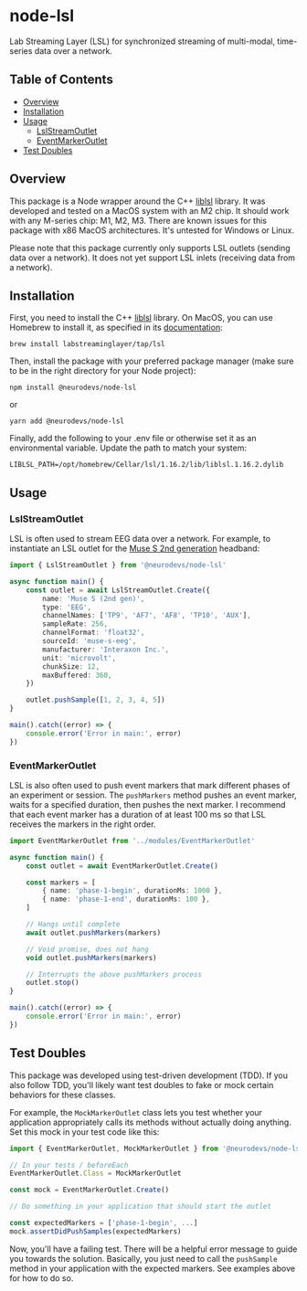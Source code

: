 # node-lsl
Lab Streaming Layer (LSL) for synchronized streaming of multi-modal, time-series data over a network.

## Table of Contents
- [Overview](#overview)
- [Installation](#installation)
- [Usage](#usage)
  - [LslStreamOutlet](#lslstreamoutlet)
  - [EventMarkerOutlet](#eventmarkeroutlet) 
- [Test Doubles](#test-doubles)

## Overview

This package is a Node wrapper around the C++ [liblsl](https://github.com/sccn/liblsl) library. It was developed and tested on a MacOS system with an M2 chip. It should work with any M-series chip: M1, M2, M3. There are known issues for this package with x86 MacOS architectures. It's untested for Windows or Linux.

Please note that this package currently only supports LSL outlets (sending data over a network). It does not yet support LSL inlets (receiving data from a network).

## Installation

First, you need to install the C++ [liblsl](https://github.com/sccn/liblsl) library. On MacOS, you can use Homebrew to install it, as specified in its [documentation](https://github.com/sccn/liblsl?tab=readme-ov-file#getting-and-using-liblsl):

`brew install labstreaminglayer/tap/lsl`

Then, install the package with your preferred package manager (make sure to be in the right directory for your Node project):

`npm install @neurodevs/node-lsl` 

or 

`yarn add @neurodevs/node-lsl`

Finally, add the following to your .env file or otherwise set it as an environmental variable. Update the path to match your system:

```.env
LIBLSL_PATH=/opt/homebrew/Cellar/lsl/1.16.2/lib/liblsl.1.16.2.dylib
```

## Usage

### LslStreamOutlet

LSL is often used to stream EEG data over a network. For example, to instantiate an LSL outlet for the [Muse S 2nd generation](https://choosemuse.com/products/muse-s-gen-2) headband:

```typescript
import { LslStreamOutlet } from '@neurodevs/node-lsl'

async function main() {
    const outlet = await LslStreamOutlet.Create({
        name: 'Muse S (2nd gen)',
        type: 'EEG',
        channelNames: ['TP9', 'AF7', 'AF8', 'TP10', 'AUX'],
        sampleRate: 256,
        channelFormat: 'float32',
        sourceId: 'muse-s-eeg',
        manufacturer: 'Interaxon Inc.',
        unit: 'microvolt',
        chunkSize: 12,
        maxBuffered: 360,
    })

    outlet.pushSample([1, 2, 3, 4, 5])
}

main().catch((error) => {
    console.error('Error in main:', error)
})
```

### EventMarkerOutlet

LSL is also often used to push event markers that mark different phases of an experiment or session. The `pushMarkers` method pushes an event marker, waits for a specified duration, then pushes the next marker. I recommend that each event marker has a duration of at least 100 ms so that LSL receives the markers in the right order.

```typescript
import EventMarkerOutlet from '../modules/EventMarkerOutlet'

async function main() {
    const outlet = await EventMarkerOutlet.Create()

    const markers = [
        { name: 'phase-1-begin', durationMs: 1000 },
        { name: 'phase-1-end', durationMs: 100 },
    ]

    // Hangs until complete
    await outlet.pushMarkers(markers)

    // Void promise, does not hang
    void outlet.pushMarkers(markers)

    // Interrupts the above pushMarkers process
    outlet.stop()
}

main().catch((error) => {
    console.error('Error in main:', error)
})

```

## Test Doubles

This package was developed using test-driven development (TDD). If you also follow TDD, you'll likely want test doubles to fake or mock certain behaviors for these classes.

For example, the `MockMarkerOutlet` class lets you test whether your application appropriately calls its methods without actually doing anything. Set this mock in your test code like this:

```typescript
import { EventMarkerOutlet, MockMarkerOutlet } from '@neurodevs/node-lsl'

// In your tests / beforeEach
EventMarkerOutlet.Class = MockMarkerOutlet

const mock = EventMarkerOutlet.Create()

// Do something in your application that should start the outlet

const expectedMarkers = ['phase-1-begin', ...]
mock.assertDidPushSamples(expectedMarkers)
```

Now, you'll have a failing test. There will be a helpful error message to guide you towards the solution. Basically, you just need to call the `pushSample` method in your application with the expected markers. See examples above for how to do so.
